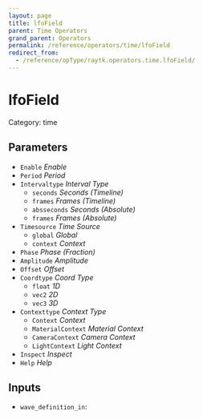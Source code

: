 ```yaml
---
layout: page
title: lfoField
parent: Time Operators
grand_parent: Operators
permalink: /reference/operators/time/lfoField
redirect_from:
  - /reference/opType/raytk.operators.time.lfoField/
---
```


# lfoField

Category: time



## Parameters

* `Enable` *Enable*
* `Period` *Period*
* `Intervaltype` *Interval Type*
  * `seconds` *Seconds (Timeline)*
  * `frames` *Frames (Timeline)*
  * `absseconds` *Seconds (Absolute)*
  * `frames` *Frames (Absolute)*
* `Timesource` *Time Source*
  * `global` *Global*
  * `context` *Context*
* `Phase` *Phase (Fraction)*
* `Amplitude` *Amplitude*
* `Offset` *Offset*
* `Coordtype` *Coord Type*
  * `float` *1D*
  * `vec2` *2D*
  * `vec3` *3D*
* `Contexttype` *Context Type*
  * `Context` *Context*
  * `MaterialContext` *Material Context*
  * `CameraContext` *Camera Context*
  * `LightContext` *Light Context*
* `Inspect` *Inspect*
* `Help` *Help*

## Inputs

* `wave_definition_in`: 